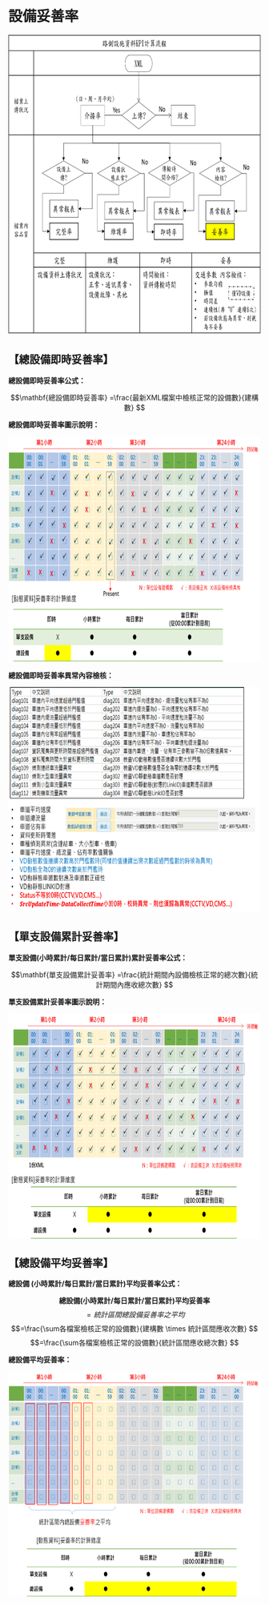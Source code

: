 # 設備妥善率



   <div align=center><img src="https://github.com/trafficmotc/UploadInformation/blob/master/KPI/KPI計算流程之妥善率.png" width="800" height="600" /></div>

 


## 【總設備即時妥善率】

**總設備即時妥善率公式：**


$$\mathbf{總設備即時妥善率} =\frac{最新XML檔案中檢核正常的設備數}{建構數} $$


**總設備即時妥善率圖示說明：**

   <div align=center><img src="https://github.com/trafficmotc/UploadInformation/blob/master/KPI/總設備即時妥善率.png" width="800" height="450" /></div>
   
**總設備即時妥善率異常內容檢核：**

   <div align=center><img src="https://github.com/trafficmotc/UploadInformation/blob/master/KPI/妥善率異常內容檢核.png" width="800" height="450" /></div>     
     
     


## 【單支設備累計妥善率】



**單支設備(小時累計/每日累計/當日累計)累計妥善率公式：**

 $$\mathbf{單支設備累計妥善率} =\frac{統計期間內設備檢核正常的總次數}{統計期間內應收總次數} $$


**單支設備累計妥善率圖示說明：**

  <div align=center><img src="https://github.com/trafficmotc/UploadInformation/blob/master/KPI/單支設備妥善率.png" width="800" height="450" /></div>



## 【總設備平均妥善率】


**總設備 (小時累計/每日累計/當日累計)平均妥善率公式：**

 $$\mathbf{總設備 (小時累計/每日累計/當日累計)平均妥善率} $$
 $$=統計區間總設備妥善率之平均$$
 $$=\frac{\sum各檔案檢核正常的設備數}{建構數 \times 統計區間應收次數} $$
 $$=\frac{\sum各檔案檢核正常的設備數}{統計區間應收總次數} $$
 
 **總設備平均妥善率：** 
  
   <div align=center><img src="https://github.com/trafficmotc/UploadInformation/blob/master/KPI/總設備平均妥善率.png" width="800" height="450" /></div>


